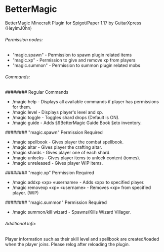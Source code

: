 # BetterMagic
BetterMagic Minecraft Plugin for Spigot/Paper 1.17 by GuitarXpress (HeyImJ0hn)

###### Permission nodes:
- "magic.spawn" - Permission to spawn plugin related items
- "magic.xp" - Permission to give and remove xp from players
- "magic.summon" - Permission to summon plugin related mobs

###### Commands:
######## Regular Commands
- /magic help - Displays all available commands if player has permissions for them.
- /magic level - Displays player's level and xp.
- /magic toggle - Toggles shard drops (Default is ON).
- /magic guide - Adds §9BetterMagic Guide Book §eto inventory.

######## "magic.spawn" Permission Required
- /magic spellbook - Gives player the combat spellbook.
- /magic altar - Gives player the crafting altar.
- /magic shards - Gives player one of each shard.
- /magic unlocks - Gives player items to unlock content (tomes).
- /magic unreleased - Gives player WIP items.

######## "magic.xp" Permission Required
- /magic addxp «xp» «username» - Adds «xp» to specified player.
- /magic removexp «xp» «username» - Removes «xp» from specified player. (WIP)

######## "magic.summon" Permission Required
- /magic summon/kill wizard - Spawns/Kills Wizard Villager.

###### Additional Info:
Player information such as their skill level and spellbook are created/loaded when the player joins. 
Please relog after reloading the plugin.
